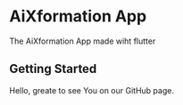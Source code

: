 # AiXformation App

The AiXformation App made wiht flutter

## Getting Started

Hello, greate to see You on our GitHub page.